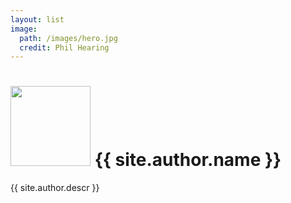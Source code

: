 ```yaml
---
layout: list
image:
  path: /images/hero.jpg
  credit: Phil Hearing
---
```

<h1 class="archive-title page-title">
  <img alt='' src='https://1.gravatar.com/avatar/{{ site.author.gravatar_hash }}?s=128&#038;d=mm&#038;r=g' srcset='https://1.gravatar.com/avatar/{{ site.author.gravatar_hash }}?s=192&amp;d=mm&amp;r=g 2x' class='avatar avatar-128 photo' height='128' width='128'/>
  {{ site.author.name }}
</h1>
<div class="archive-description">
  <p>{{ site.author.descr }}</p>
</div>
